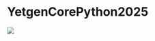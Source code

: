 # YetgenCorePython2025

<img src = "https://miro.medium.com/v2/resize:fit:910/1*jbz6ImV3RT_vNzSvSHW_Fg.png">